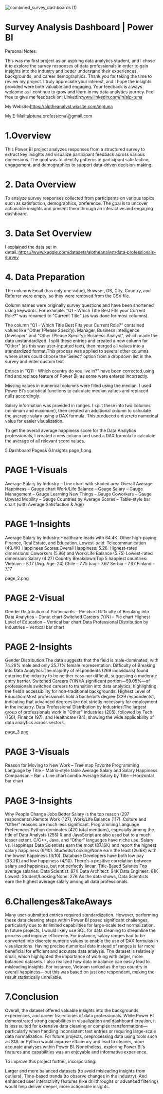 ![combined_survey_dashboards (1)](https://github.com/user-attachments/assets/0b967af3-32be-46f8-8b02-a55719b1b130)

# Survey Analysis Dashboard | Power BI
Personal Notes:

This was my first project as an aspiring data analytics student, and I chose it to explore the survey responses of data professionals in order to gain insights into the industry and better understand their experiences, backgrounds, and career demographics.
Thank you for taking the time to review my project. I truly appreciate your interest, and I hope the insights provided were both valuable and engaging. Your feedback is always welcome as I continue to grow and learn in my data analytics journey.
Feel free to give me feedback on;
Linkedin:www.linkedin.com/in/alp-tuna

My Website:https://alptheanalyst.wixsite.com/alptuna

My E-Mail:alptuna.professional@gmail.com

# 1.Overview
This Power BI project analyzes responses from a structured survey to extract key insights and visualize participant feedback across various dimensions. The goal was to identify patterns in participant satisfaction, engagement, and demographics to support data-driven decision-making.

# 2. Data Overview
To analyze survey responses collected from participants on various topics such as satisfaction, demographics, preference. The goal is to uncover actionable insights and present them through an interactive and engaging dashboard.

# 3. Data Set Overview
I explained the data set in detail.:https://www.kaggle.com/datasets/alptheanalyst/data-professionals-survey

# 4. Data Preparation
The columns Email (has only one value), Browser, OS, City, Country, and Referrer were empty, so they were removed from the CSV file.

Column names were originally survey questions and have been shortened using keywords. For example: "Q1 - Which Title Best Fits your Current Role?" was renamed to "Current Title" (as was done for most columns).

The column "Q1 - Which Title Best Fits your Current Role?" contained values like "Other (Please Specify): Manager, Business Intelligence Developer" and "Other (Please Specify): Business Analyst", which made the data unstandardized. I split these entries and created a new column for "Other" (as this was user-inputted text), then merged all values into a standardized format.This process was applied to several other columns where users could choose the 'Select' option from a dropdown list in the survey and enter custom text

Entries in "Q11 - Which country do you live in?" have been corrected,using find and replace feature of Power BI, as some were entered incorrectly.

Missing values in numerical columns were filled using the median. I used Power BI’s statistical functions to calculate median values and replaced nulls accordingly.

Salary information was provided in ranges. I split these into two columns (minimum and maximum), then created an additional column to calculate the average salary using a DAX formula. This produced a discrete numerical value for easier visualization.

To get the overall average happiness score for the Data Analytics professionals, I created a new column and used a DAX formula to calculate the average of all relevant score values.

5.Dashboard Pages& 6.Insights
page_1.png

# PAGE 1-Visuals

Average Salary by Industry – Line chart with shaded area
Overall Average Happiness – Gauge chart
Work/Life Balance – Gauge
Salary – Gauge
Management – Gauge
Learning New Things – Gauge
Coworkers – Gauge
Upward Mobility – Gauge
Countries by Average Scores – Table-style bar chart (with Average Satisfaction & Age)

# PAGE 1-Insights

Average Salary by Industry:Healthcare leads with 64.4K. Other high-paying: Finance, Real Estate, and Education. Lowest-paid: Telecommunication (40.4K)
Happinees Scores:Overall Happiness: 5.26. Highest-rated dimensions: Coworkers (5.86) and Work/Life Balance (5.75) Lowest-rated dimension: Salary (4.27)
Country Breakdown:Top 5 happiest countries: Vietnam – 8.17 (Avg. Age: 24) Chile – 7.75 Iraq – 7.67 Serbia – 7.67 Finland – 7.17

page_2.png

# PAGE 2-Visual

Gender Distribution of Participants – Pie chart
Difficulty of Breaking into Data Analytics – Donut chart
Switched Careers (Y/N) – Pie chart
Highest Level of Education – Vertical bar chart
Data Professional Distribution by Industries – Vertical bar chart

# PAGE 2-Insights

Gender Distribution:The data suggests that the field is male-dominated, with 74.29% male and only 25.71% female representation.
Difficulty of Breaking into Data Analytics:The majority of respondents (269 individuals) found entering the industry to be neither easy nor difficult, suggesting a moderate entry barrier.
Switched Careers (Y/N):A significant portion—59.05%—of professionals switched careers to transition into data analytics, highlighting the field’s accessibility for non-traditional backgrounds.
Highest Level of Education:Most professionals hold a bachelor’s degree (329 respondents), indicating that advanced degrees are not strictly necessary for employment in the industry.
Data Professional Distribution by Industries:The largest group of professionals work in "Other" industries (205), followed by Tech (150), Finance (97), and Healthcare (84), showing the wide applicability of data analytics across sectors.

page_3.png

# PAGE 3-Visuals
Reason for Moving to New Work – Tree map
Favorite Programming Language by Title – Matrix-style table
Average Salary and Salary Happiness Comparison – Bar + Line chart combo
Average Salary by Title – Horizontal bar chart

# PAGE 3-Insights
Why People Change Jobs Better Salary is the top reason (297 respondents).Remote Work (127), Work/Life Balance (117). Culture and “Other” reasons are much less significant.
Programming Language Preferences Python dominates (420 total mentions), especially among the title of Data Analysts (255) R and JavaScript are also used but to a much lesser extent. C/C++, Java, and “Other” languages have niche use.
Salary vs. Happiness Data Scientists earn the most (87.16K) and report the highest salary happiness (6/10). Students/Looking/None earn the least (26.6K) with the lowest happiness (3/10). Database Developers have both low pay (33.2K) and low happiness (4/10). There's a positive correlation between salary and happiness, but not perfectly linear.
Title-Based Salaries Top average salaries: Data Scientist: 87K Data Architect: 64K Data Engineer: 61K Lowest: Student/Looking/None: 27K As the data shows, Data Scientists earn the highest average salary among all data professionals.

# 6.Challenges&TakeAways
Many user-submitted entries required standardization. However, performing these data cleaning steps within Power BI posed significant challenges, particularly due to its limited capabilities for large-scale text normalization. In future projects, I would likely use SQL for data cleaning to streamline the process and improve efficiency.
For instance, salary ranges had to be converted into discrete numeric values to enable the use of DAX formulas in visualizations. Having precise numerical data instead of ranges is far more beneficial for efficient and accurate data analysis.
The dataset is relatively small, which highlighted the importance of working with larger, more balanced datasets. I also realized how data imbalance can easily lead to misleading insights. For instance, Vietnam ranked as the top country in overall happiness—but this was based on just one respondent, making the result statistically unreliable.

# 7.Conclusion
Overall, the dataset offered valuable insights into the backgrounds, experiences, and career trajectories of data professionals. While Power BI demonstrated strong capabilities in visualization and dashboard creation, it is less suited for extensive data cleaning or complex transformations—particularly when handling inconsistent text entries or requiring large-scale data normalization. For future projects, preprocessing data using tools such as SQL or Python would improve efficiency and lead to cleaner, more accurate analyses within Power BI. Nonetheless, exploring Power BI's features and capabilities was an enjoyable and informative experience.

To improve this project further, incorporating:

Larger and more balanced datasets (to avoid misleading insights from outliers),
Time-based trends (to observe changes in the industry),
And enhanced user interactivity features (like drillthroughs or advanced filtering) would help deliver deeper, more actionable insights.
